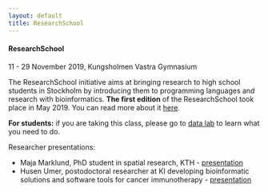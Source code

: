 ```yaml
---
layout: default
title: ResearchSchool
---
```


#### ResearchSchool 
11 - 29 November 2019, Kungsholmen Vastra Gymnasium


The ResearchSchool initiative aims at bringing research to high school students in Stockholm by introducing them to programming languages and research with bioinformatics. **The first edition** of the ResearchSchool took place in May 2019. You can read more about it [here][1].


**For students:** if you are taking this class, please go to [data lab][2] to learn what you need to do.

Researcher presentations:
 - Maja Marklund, PhD student in spatial research, KTH - [presentation][3]
 - Husen Umer, postodoctoral researcher at KI developing bioinformatic solutions and software tools for cancer immunotherapy - [presentation][4]




[1]: https://www.scilifelab.se/news/scilifelab-brings-research-to-school/
[2]: instructions.md
[3]: slides/MajaMarklund-presentation.pdf
[4]: slides/HusenUmer-presentation.pdf
